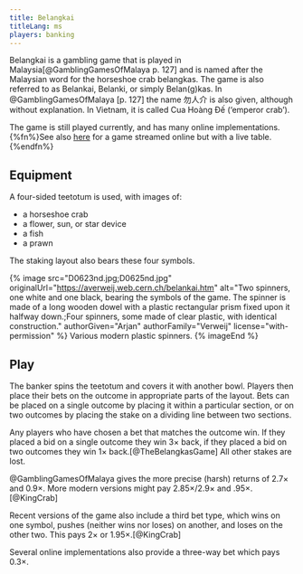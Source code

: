 ```yaml
---
title: Belangkai
titleLang: ms
players: banking
---
```


<p class="lead">
<span lang="ms" class="noun aka">Belangkai</span> is a gambling game that is played in Malaysia[@GamblingGamesOfMalaya p. 127] and is named after the Malaysian word for the horseshoe crab <span lang="ms">belangkas</span>. The game is also referred to as Belankai, Belanki, or simply Belan(g)kas. In @GamblingGamesOfMalaya [p. 127] the name <span lang="zh" class="aka">勿人介</span> is also given, although without explanation. In Vietnam, it is called <span lang="vi" class="noun aka">Cua Hoàng Đế</span> (‘emperor crab’).
</p>

The game is still played currently, and has many online implementations.{%fn%}See also [here](https://www.youtube.com/watch?v=pGcRlTl3GdI) for a game streamed online but with a live table.{%endfn%}

## Equipment

A four-sided teetotum is used, with images of:

- a horseshoe crab
- a flower, sun, or star device
- a fish
- a prawn

The staking layout also bears these four symbols.

{% image src="D0623nd.jpg;D0625nd.jpg" originalUrl="https://averweij.web.cern.ch/belankai.htm" 
  alt="Two spinners, one white and one black, bearing the symbols of the game. The spinner is made of a long wooden dowel with a plastic rectangular prism fixed upon it halfway down.;Four spinners, some made of clear plastic, with identical construction."
  authorGiven="Arjan" authorFamily="Verweij" license="with-permission" %}
Various modern plastic spinners.
{% imageEnd %}

## Play

The banker spins the teetotum and covers it with another bowl. Players then place their bets on the outcome in appropriate parts of the layout. Bets can be placed on a single outcome by placing it within a particular section, or on two outcomes by placing the stake on a dividing line between two sections.

Any players who have chosen a bet that matches the outcome win. If they placed a bid on a single outcome they win 3× back, if they placed a bid on two outcomes they win 1× back.[@TheBelangkasGame] All other stakes are lost.

@GamblingGamesOfMalaya gives the more precise (harsh) returns of 2.7× and 0.9×.  More modern versions might pay 2.85×/2.9× and .95×.[@KingCrab]

Recent versions of the game also include a third bet type, which wins on one symbol, pushes (neither wins nor loses) on another, and loses on the other two.  This pays 2× or 1.95×.[@KingCrab]

Several online implementations also provide a three-way bet which pays 0.3×.
